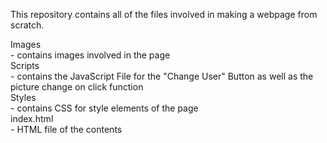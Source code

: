This repository contains all of the files involved in making a webpage from scratch. 


Images<br/>
    - contains images involved in the page<br/>
Scripts<br/>
    - contains the JavaScript File for the "Change User" Button as well as the 
    picture change on click function<br/>
Styles<br/>
    - contains CSS for style elements of the page<br/>
index.html<br/>
    - HTML file of the contents<br/>